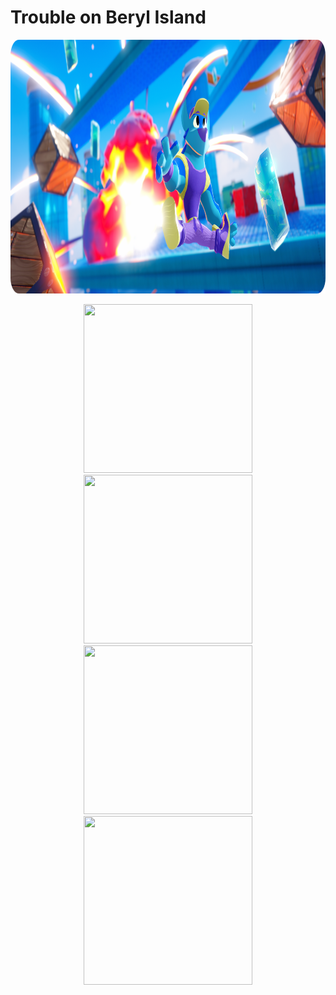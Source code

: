 # Trouble on Beryl Island

<p align="center"><img src="images/splash-art.png" width="960" height="406"></p>


<div class="row" align="center"> 
  <div class="column">
    <img src="images/first-view.webp" width="270" height="270">
    <img src="images/first-view.webp" width="270" height="270">
  </div>
  <div class="column">
    <img src="images/first-view.webp" width="270" height="270">
    <img src="images/first-view.webp" width="270" height="270">
  </div> 
</div>
